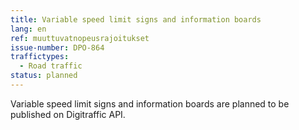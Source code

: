 ```yaml
---
title: Variable speed limit signs and information boards
lang: en
ref: muuttuvatnopeusrajoitukset
issue-number: DPO-864
traffictypes:
  - Road traffic
status: planned
---
```


Variable speed limit signs and information boards are planned to be published on Digitraffic API.
